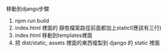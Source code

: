 移動到django步驟
1. npm run build
2. index.html 裡面的 靜態檔案路徑前面都加上staticI(應該有三行)
3. index.html 移動到templates裡面
4. 把 dist/static, assets 裡面的東西複製到 django 的 static 裡面